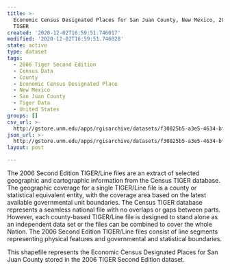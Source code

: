 ```yaml
---
title: >-
  Economic Census Designated Places for San Juan County, New Mexico, 2006se
  TIGER
created: '2020-12-02T16:59:51.746017'
modified: '2020-12-02T16:59:51.746028'
state: active
type: dataset
tags:
  - 2006 Tiger Second Edition
  - Census Data
  - County
  - Economic Census Designated Place
  - New Mexico
  - San Juan County
  - Tiger Data
  - United States
groups: []
csv_url: >-
  http://gstore.unm.edu/apps/rgisarchive/datasets/f30825b5-a3e5-4634-bf10-9e6832edeaa3/tgr2006se_sanj_placeec.derived.csv
json_url: >-
  http://gstore.unm.edu/apps/rgisarchive/datasets/f30825b5-a3e5-4634-bf10-9e6832edeaa3/tgr2006se_sanj_placeec.derived.json
layout: post

---
```

The 2006 Second Edition TIGER/Line files are an extract of selected geographic and cartographic information from the Census TIGER database.  The geographic coverage for a single TIGER/Line file is a county or statistical equivalent entity, with the coverage area based on the latest available governmental unit boundaries. The Census TIGER database represents a seamless national file with no overlaps or gaps between parts.  However, each county-based TIGER/Line file is designed to stand alone as an independent data set or the files can be combined to cover the whole Nation.  The 2006 Second Edition  TIGER/Line files consist of line segments representing physical features and governmental and statistical boundaries.  

This shapefile represents the Economic Census Designated Places for San Juan County stored in the 2006 TIGER Second Edition dataset.
